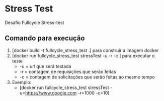 # Stress Test

Desafio Fullcycle Stress-test

## Comando para execução

1. [docker build -t fullcycle_stress_test .] para construir a imagem docker
2. [docker run fullcycle_stress_test stressTest -u -r -c ] para executar o teste
    - -u = url que será testada
    - -r = contagem de requisições que serão feitas
    - -c = contagem de solicitações que serão feitas ao mesmo tempo
3. Exemplo: 
    - [docker run fullcycle_stress_test stressTest -u=https://www.google.com -r=1000 -c=10]
